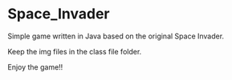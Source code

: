 # Space_Invader
Simple game written in Java based on the original Space Invader.

Keep the img files in the class file folder.


Enjoy the game!!
